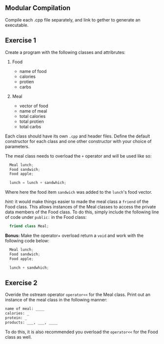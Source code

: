 Modular Compilation
---

Compile each .cpp file separately, and link to gether to generate an executable.

Exercise 1
---
Create a program with the following classes and attribrutes:

1. Food
	* name of food
	* calories
	* protien
	* carbs

2. Meal
	* vector of food
	* name of meal
	* total calories
	* total protien
	* total carbs

Each class should have its own `.cpp` and header files.
Define the default constructor for each class and one other constructor with your choice of parameters.


The meal class needs to overload the `+` operator and will be used like so:

```c++
  Meal lunch;
  Food sandwich;
  Food apple;

  lunch = lunch + sandwhich;
```

Where here the food item `sandwich` was added to the `lunch`'s food vector.

*hint:* it would make things easier to made the meal class a `friend` of the Food class.
This allows instances of the Meal classes to access the private data members of the Food class.
To do this, simply include the following line of code under `public:` in the Food class:
```c++
  friend class Meal;
```

**Bonus:** Make the operator+ overload return a `void` and work with the following code below:
```c++
  Meal lunch;
  Food sandwich;
  Food apple;

  lunch + sandwhich;
```

Exercise 2
---
Overide the ostream operator `operator<<` for the Meal class. 
Print out an instance of the meal class in the following manner:

```bash
name of meal: ____
calories: _
protein: _
products: ___, ___, ____
```

To do this, it is also recommended you overload the `operator<<` for the Food class as well.
